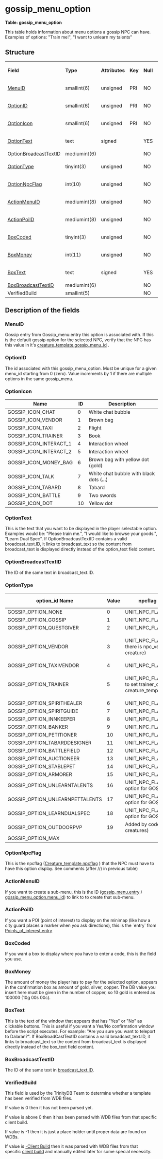 # gossip\_menu\_option

**Table: gossip\_menu\_option**

This table holds information about menu options a gossip NPC can have. Examples of options: "Train me!", "I want to unlearn my talents"

## Structure

<table>
<tbody>
<tr class="odd">
<td><p><strong>Field</strong></p></td>
<td><p><strong>Type</strong></p></td>
<td><p><strong>Attributes</strong></p></td>
<td><p><strong>Key</strong></p></td>
<td><p><strong>Null</strong></p></td>
<td><p><strong>Default</strong></p></td>
<td><p><strong>Extra</strong></p></td>
<td><p><strong>Comment</strong></p></td>
</tr>
<tr class="even">
<td><p><a href="#menu_id">MenuID</a></p></td>
<td><p>smallint(6)</p></td>
<td><p>unsigned</p></td>
<td><p>PRI</p></td>
<td><p>NO</p></td>
<td><p>0</p></td>
<td><p><br />
</p></td>
<td><p><br />
</p></td>
</tr>
<tr class="odd">
<td><p><a href="#id">OptionID</a></p></td>
<td><p>smallint(6)</p></td>
<td><p>unsigned</p></td>
<td><p>PRI</p></td>
<td><p>NO</p></td>
<td><p>0</p></td>
<td><p><br />
</p></td>
<td><p><br />
</p></td>
</tr>
<tr class="even">
<td><p><a href="#option_icon">OptionIcon</a></p></td>
<td><p>smallint(6)</p></td>
<td><p>unsigned</p></td>
<td><p>PRI</p></td>
<td><p>NO</p></td>
<td><p>0</p></td>
<td><p><br />
</p></td>
<td><p><br />
</p></td>
</tr>
<tr class="odd">
<td><p><a href="#option_text">OptionText</a></p></td>
<td><p>text</p></td>
<td><p>signed</p></td>
<td><p><br />
</p></td>
<td><p>YES</p></td>
<td><p>NULL</p></td>
<td><p><br />
</p></td>
<td><p><br />
</p></td>
</tr>
<tr class="even">
<td><a href="#optionbroadcasttextid">OptionBroadcastTextID</a></td>
<td>mediumint(6)</td>
<td><br />
</td>
<td><br />
</td>
<td>NO</td>
<td><br />
</td>
<td><br />
</td>
<td><br />
</td>
</tr>
<tr class="odd">
<td><p><a href="#option_id">OptionType</a></p></td>
<td><p>tinyint(3)</p></td>
<td><p>unsigned</p></td>
<td><p><br />
</p></td>
<td><p>NO</p></td>
<td><p>0</p></td>
<td><p><br />
</p></td>
<td><p><br />
</p></td>
</tr>
<tr class="even">
<td><p><a href="#npc_option_npcflag">OptionNpcFlag</a></p></td>
<td><p>int(10)</p></td>
<td><p>unsigned</p></td>
<td><p><br />
</p></td>
<td><p>NO</p></td>
<td><p>0</p></td>
<td><p><br />
</p></td>
<td><p><br />
</p></td>
</tr>
<tr class="odd">
<td><p><a href="#action_menu_id">ActionMenuID</a></p></td>
<td><p>mediumint(8)</p></td>
<td><p>unsigned</p></td>
<td><p><br />
</p></td>
<td><p>NO</p></td>
<td><p>0</p></td>
<td><p><br />
</p></td>
<td><p><br />
</p></td>
</tr>
<tr class="even">
<td><p><a href="#action_poi_id">ActionPoiID</a></p></td>
<td><p>mediumint(8)</p></td>
<td><p>unsigned</p></td>
<td><p><br />
</p></td>
<td><p>NO</p></td>
<td><p>0</p></td>
<td><p><br />
</p></td>
<td><p><br />
</p></td>
</tr>
<tr class="odd">
<td><p><a href="#box_coded">BoxCoded</a></p></td>
<td><p>tinyint(3)</p></td>
<td><p>unsigned</p></td>
<td><p><br />
</p></td>
<td><p>NO</p></td>
<td><p>0</p></td>
<td><p><br />
</p></td>
<td><p><br />
</p></td>
</tr>
<tr class="even">
<td><p><a href="#box_money">BoxMoney</a></p></td>
<td><p>int(11)</p></td>
<td><p>unsigned</p></td>
<td><p><br />
</p></td>
<td><p>NO</p></td>
<td><p>0</p></td>
<td><p><br />
</p></td>
<td><p><br />
</p></td>
</tr>
<tr class="odd">
<td><p><a href="#box_text">BoxText</a></p></td>
<td><p>text</p></td>
<td><p>signed</p></td>
<td><p><br />
</p></td>
<td><p>YES</p></td>
<td><p>NULL</p></td>
<td><p><br />
</p></td>
<td><p><br />
</p></td>
</tr>
<tr class="even">
<td><a href="#boxbroadcasttextid">BoxBroadcastTextID</a></td>
<td>mediumint(6)</td>
<td><br />
</td>
<td><br />
</td>
<td>NO</td>
<td>0</td>
<td><br />
</td>
<td><br />
</td>
</tr>
<tr class="odd">
<td>VerifiedBuild</td>
<td>smallint(5)</td>
<td><br />
</td>
<td><br />
</td>
<td>NO</td>
<td>0</td>
<td><br />
</td>
<td><br />
</td>
</tr>
</tbody>
</table>

## Description of the fields

### MenuID

Gossip entry from Gossip\_menu.entry this option is associated with.
If this is the default gossip option for the selected NPC, verify that the NPC has this value in it's [creature\_template.gossip\_menu\_id](https://trinitycore.atlassian.net/wiki/display/tc/creature_template#creature_template-gossip_menu_id) .

### OptionID

The id associated with this gossip\_menu\_option. Must be unique for a given menu\_id starting from 0 (zero).
Value increments by 1 if there are multiple options in the same gossip\_menu.

### OptionIcon

| Name                      | ID  | Description                                 |
|---------------------------|-----|---------------------------------------------|
| GOSSIP\_ICON\_CHAT        | 0   | White chat bubble                           |
| GOSSIP\_ICON\_VENDOR      | 1   | Brown bag                                   |
| GOSSIP\_ICON\_TAXI        | 2   | Flight                                      |
| GOSSIP\_ICON\_TRAINER     | 3   | Book                                        |
| GOSSIP\_ICON\_INTERACT\_1 | 4   | Interaction wheel                           |
| GOSSIP\_ICON\_INTERACT\_2 | 5   | Interaction wheel                           |
| GOSSIP\_ICON\_MONEY\_BAG  | 6   | Brown bag with yellow dot (gold)            |
| GOSSIP\_ICON\_TALK        | 7   | White chat bubble with black dots (**...**) |
| GOSSIP\_ICON\_TABARD      | 8   | Tabard                                      |
| GOSSIP\_ICON\_BATTLE      | 9   | Two swords                                  |
| GOSSIP\_ICON\_DOT         | 10  | Yellow dot                                  |

### OptionText

This is the text that you want to be displayed in the player selectable option. Examples would be: "Please train me.", "I would like to browse your goods.", "Learn Dual Spec".
If OptionBroadcastTextID contains a valid broadcast\_text.ID, it links to broadcast\_text so the content from broadcast\_text is displayed directly instead of the option\_text field content.

### OptionBroadcastTextID

The ID of the same text in broadcast\_text.ID.

### OptionType

<table>
<thead>
<tr class="header">
<th>option_id Name</th>
<th>Value</th>
<th>npcflag Name (&amp; comment)</th>
<th>npcflag value</th>
</tr>
</thead>
<tbody>
<tr class="odd">
<td>GOSSIP_OPTION_NONE</td>
<td>0</td>
<td>UNIT_NPC_FLAG_NONE</td>
<td>0</td>
</tr>
<tr class="even">
<td>GOSSIP_OPTION_GOSSIP</td>
<td>1</td>
<td>UNIT_NPC_FLAG_GOSSIP</td>
<td>1</td>
</tr>
<tr class="odd">
<td>GOSSIP_OPTION_QUESTGIVER</td>
<td>2</td>
<td>UNIT_NPC_FLAG_QUESTGIVER</td>
<td>2</td>
</tr>
<tr class="even">
<td>GOSSIP_OPTION_VENDOR</td>
<td>3</td>
<td><p>UNIT_NPC_FLAG_VENDOR (Make sure there is npc_vendor data for this creature)</p></td>
<td>128</td>
</tr>
<tr class="odd">
<td>GOSSIP_OPTION_TAXIVENDOR</td>
<td>4</td>
<td>UNIT_NPC_FLAG_TAXIVENDOR</td>
<td>8192</td>
</tr>
<tr class="even">
<td>GOSSIP_OPTION_TRAINER</td>
<td>5</td>
<td><p>UNIT_NPC_FLAG_TRAINER (Remember to set trainer_class in creature_template) </p></td>
<td>16</td>
</tr>
<tr class="odd">
<td>GOSSIP_OPTION_SPIRITHEALER</td>
<td>6</td>
<td>UNIT_NPC_FLAG_SPIRITHEALER</td>
<td>16384</td>
</tr>
<tr class="even">
<td>GOSSIP_OPTION_SPIRITGUIDE</td>
<td>7</td>
<td>UNIT_NPC_FLAG_SPIRITGUIDE</td>
<td>32768</td>
</tr>
<tr class="odd">
<td>GOSSIP_OPTION_INNKEEPER</td>
<td>8</td>
<td>UNIT_NPC_FLAG_INNKEEPER</td>
<td>65536</td>
</tr>
<tr class="even">
<td>GOSSIP_OPTION_BANKER</td>
<td>9</td>
<td>UNIT_NPC_FLAG_BANKER</td>
<td>131072</td>
</tr>
<tr class="odd">
<td>GOSSIP_OPTION_PETITIONER</td>
<td>10</td>
<td>UNIT_NPC_FLAG_PETITIONER</td>
<td>262144</td>
</tr>
<tr class="even">
<td>GOSSIP_OPTION_TABARDDESIGNER</td>
<td>11</td>
<td>UNIT_NPC_FLAG_TABARDDESIGNER</td>
<td>524288</td>
</tr>
<tr class="odd">
<td>GOSSIP_OPTION_BATTLEFIELD</td>
<td>12</td>
<td>UNIT_NPC_FLAG_BATTLEFIELDPERSON</td>
<td>1048576</td>
</tr>
<tr class="even">
<td>GOSSIP_OPTION_AUCTIONEER</td>
<td>13</td>
<td>UNIT_NPC_FLAG_AUCTIONEER</td>
<td>2097152</td>
</tr>
<tr class="odd">
<td>GOSSIP_OPTION_STABLEPET</td>
<td>14</td>
<td>UNIT_NPC_FLAG_STABLE</td>
<td>4194304</td>
</tr>
<tr class="even">
<td>GOSSIP_OPTION_ARMORER</td>
<td>15</td>
<td>UNIT_NPC_FLAG_ARMORER (not used)</td>
<td>4096</td>
</tr>
<tr class="odd">
<td>GOSSIP_OPTION_UNLEARNTALENTS</td>
<td>16</td>
<td>UNIT_NPC_FLAG_TRAINER (bonus option for GOSSIP_OPTION_TRAINER)</td>
<td>16</td>
</tr>
<tr class="even">
<td>GOSSIP_OPTION_UNLEARNPETTALENTS</td>
<td>17</td>
<td>UNIT_NPC_FLAG_TRAINER (bonus option for GOSSIP_OPTION_TRAINER)</td>
<td>16</td>
</tr>
<tr class="odd">
<td>GOSSIP_OPTION_LEARNDUALSPEC</td>
<td>18</td>
<td>UNIT_NPC_FLAG_TRAINER (bonus option for GOSSIP_OPTION_TRAINER)</td>
<td>16</td>
</tr>
<tr class="even">
<td>GOSSIP_OPTION_OUTDOORPVP</td>
<td>19</td>
<td>Added by code (option for outdoor PvP creatures)</td>
<td><br />
</td>
</tr>
<tr class="odd">
<td>GOSSIP_OPTION_MAX</td>
<td><br />
</td>
<td><br />
</td>
<td><br />
</td>
</tr>
</tbody>
</table>

### OptionNpcFlag

This is the npcflag ([Creature\_template.npcflag](http://collab.kpsn.org/display/tc/creature_template#creature_template-npcflag) ) that the NPC must have to have this option display. See comments (after //) in previous table)

### ActionMenuID

If you want to create a sub-menu, this is the ID ([gossip\_menu.entry](https://trinitycore.atlassian.net/wiki/display/tc/gossip_menu#gossip_menu-entry) / [gossip\_menu\_option.menu\_id](https://trinitycore.atlassian.net/wiki/display/tc/gossip_menu_option#gossip_menu_option-menu_id)) to link to to create that sub-menu.

### ActionPoiID

If you want a POI (point of interest) to display on the minimap (like how a city guard places a marker when you ask directions), this is the \`entry\` from [Points\_of\_interest.entry](http://collab.kpsn.org/display/tc/Points+of+interest+tc2#entry)

### BoxCoded

If you want a box to display where you have to enter a code, this is the field you use.

### BoxMoney

The amount of money the player has to pay for the selected option, appears in the confirmation box as amount of gold, silver, copper.
The DB value you insert here must be given in the number of copper, so 10 gold is entered as 100000 (10g 00s 00c).

### BoxText

This is the text of the window that appears that has "Yes" or "No" as clickable buttons. This is useful if you want a Yes/No confirmation window before the script executes. For example: "Are you sure you want to teleport to Dalaran?".
If BoxBroadCastTextID contains a valid broadcast\_text.ID, it links to broadcast\_text so the content from broadcast\_text is displayed directly instead of the box\_text field content.

### BoxBroadcastTextID

The ID of the same text in [broadcast\_text.ID](https://trinitycore.atlassian.net/wiki/display/tc/broadcast_text#broadcast_text-ID).

### VerifiedBuild

This field is used by the TrinityDB Team to determine whether a template has been verified from WDB files.

If value is 0 then it has not been parsed yet.

If value is above 0 then it has been parsed with WDB files from that specific client build.

If value is -1 then it is just a place holder until proper data are found on WDBs.

If value is [-Client Build](http://archive.trinitycore.info/DB:Auth:realmlist#gamebuild "DB:Auth:realmlist") then it was parsed with WDB files from that specific [client build](http://archive.trinitycore.info/DB:Auth:realmlist#gamebuild "DB:Auth:realmlist") and manually edited later for some special necessity.
